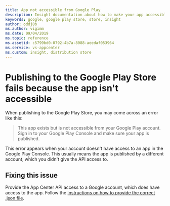 ```yaml
---
title: App not accessible from Google Play
description: Insight documentation about how to make your app accessible for App Center
keywords: google, google play store, store, insight
author: oddj0b
ms.author: vigimm
ms.date: 09/04/2019
ms.topic: reference
ms.assetid: c5799bd0-0792-4b7a-8088-aeedaf053964
ms.service: vs-appcenter
ms.custom: insight, distribution store
---
```


# Publishing to the Google Play Store fails because the app isn't accessible

When publishing to the Google Play Store, you may come across an error like this:

> This app exists but is not accessible from your Google Play account. Sign in to your Google Play Console and make sure your app is published.

This error appears when your account doesn't have access to an app in the Google Play Console. This usually means the app is published by a different account, which you didn't give the API access to.

## Fixing this issue

Provide the App Center API access to a Google account, which does have access to the app. Follow the [instructions on how to provide the correct .json file](https://docs.microsoft.com/en-us/appcenter/distribution/stores/googleplay).
